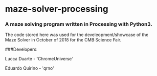 # maze-solver-processing

### A maze solving program written in Processing with Python3.

The code stored here was used for the develeopment/showcase of the Maze Solver in October of 2018 for the CMB Science Fair.

###Developers:

Lucca Duarte - 'ChromeUniverse'

Eduardo Quirino - 'qrno'
